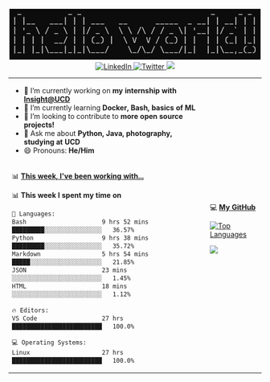 <p align="center">
  <img src="https://github.com/rajitbanerjee/rajitbanerjee/blob/master/resources/hello-world.jpg" width=500 /> 
  <br />
  <a href="https://www.linkedin.com/in/rajitbanerjee/">
    <img src="https://img.shields.io/badge/-rajitbanerjee-blue?style=flat-square&logo=Linkedin&logoColor=white" alt="LinkedIn" />
  </a>
  <a href="https://twitter.com/rajit_banerjee">
    <img src="https://img.shields.io/twitter/follow/rajit_banerjee?style=social" alt="Twitter" />
  </a>
  <a href="https://rajitbanerjee.github.io">
    <img src="https://img.shields.io/badge/-rajitbanerjee.github.io-black?style=flat-square&logo=github&logoColor=white" />
  </a>
</p>

<table>
  <tr><td>
    
  - 🔭 I’m currently working on **my internship with [Insight@UCD](https://www.insight-centre.org/)**
  - 🌱 I’m currently learning **Docker, Bash, basics of ML**
  - 👯 I’m looking to contribute to **more open source projects!**
  - 💬 Ask me about **Python, Java, photography, studying at UCD** 
  - 😄 Pronouns: **He/Him**
      
  </td><td rowspan="2">
  
   💻 **[My GitHub](https://github.com/rajitbanerjee?tab=repositories)**  
  
  [![Top Languages](https://github-readme-stats.vercel.app/api/top-langs/?username=rajitbanerjee&layout=compact&hide_title=true)](https://rajitbanerjee.github.io)
  
  <img src="https://github-readme-stats.vercel.app/api?username=rajitbanerjee&hide_title=true&show_icons=true&count_private=true">
  
  </td></tr>  
  <tr><td>

  📊 **[This week, I've been working with...](https://wakatime.com/)**

  <!--START_SECTION:waka-->
📊 **This week I spent my time on** 

```text
💬 Languages: 
Bash                     9 hrs 52 mins       █████████░░░░░░░░░░░░░░░░   36.57% 
Python                   9 hrs 38 mins       █████████░░░░░░░░░░░░░░░░   35.72% 
Markdown                 5 hrs 54 mins       █████░░░░░░░░░░░░░░░░░░░░   21.85% 
JSON                     23 mins             ░░░░░░░░░░░░░░░░░░░░░░░░░   1.45% 
HTML                     18 mins             ░░░░░░░░░░░░░░░░░░░░░░░░░   1.12%

🔥 Editors: 
VS Code                  27 hrs              █████████████████████████   100.0%

💻 Operating Systems: 
Linux                    27 hrs              █████████████████████████   100.0%

```


<!--END_SECTION:waka-->
  
</td></tr>
</table>



